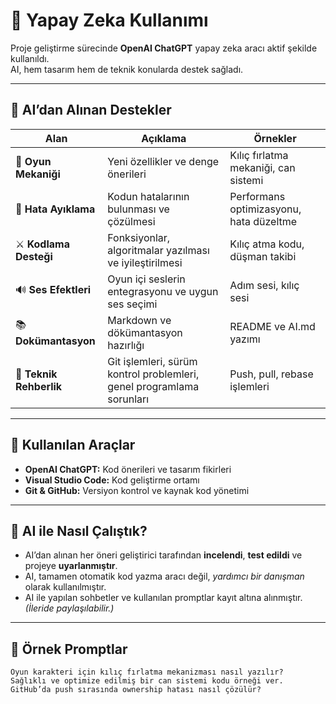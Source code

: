 # 🤝 Yapay Zeka Kullanımı

Proje geliştirme sürecinde **OpenAI ChatGPT** yapay zeka aracı aktif şekilde kullanıldı.  
AI, hem tasarım hem de teknik konularda destek sağladı.

---

## 🤖 AI’dan Alınan Destekler

| Alan               | Açıklama                                           | Örnekler                             |
|--------------------|---------------------------------------------------|------------------------------------|
| 🎯 **Oyun Mekaniği**   | Yeni özellikler ve denge önerileri                 | Kılıç fırlatma mekaniği, can sistemi |
| 🐞 **Hata Ayıklama**   | Kodun hatalarının bulunması ve çözülmesi           | Performans optimizasyonu, hata düzeltme |
| ⚔️ **Kodlama Desteği** | Fonksiyonlar, algoritmalar yazılması ve iyileştirilmesi | Kılıç atma kodu, düşman takibi      |
| 🔊 **Ses Efektleri**   | Oyun içi seslerin entegrasyonu ve uygun ses seçimi | Adım sesi, kılıç sesi                |
| 📚 **Dokümantasyon**   | Markdown ve dökümantasyon hazırlığı                 | README ve AI.md yazımı              |
| 🧠 **Teknik Rehberlik**| Git işlemleri, sürüm kontrol problemleri, genel programlama sorunları | Push, pull, rebase işlemleri        |

---

## 🔧 Kullanılan Araçlar

- **OpenAI ChatGPT:** Kod önerileri ve tasarım fikirleri  
- **Visual Studio Code:** Kod geliştirme ortamı  
- **Git & GitHub:** Versiyon kontrol ve kaynak kod yönetimi  

---

## 📌 AI ile Nasıl Çalıştık?

- AI’dan alınan her öneri geliştirici tarafından **incelendi**, **test edildi** ve projeye **uyarlanmıştır**.  
- AI, tamamen otomatik kod yazma aracı değil, *yardımcı bir danışman* olarak kullanılmıştır.  
- AI ile yapılan sohbetler ve kullanılan promptlar kayıt altına alınmıştır.  
  *(İleride paylaşılabilir.)*  

---

## 📝 Örnek Promptlar

```plaintext
Oyun karakteri için kılıç fırlatma mekanizması nasıl yazılır?  
Sağlıklı ve optimize edilmiş bir can sistemi kodu örneği ver.  
GitHub’da push sırasında ownership hatası nasıl çözülür?
